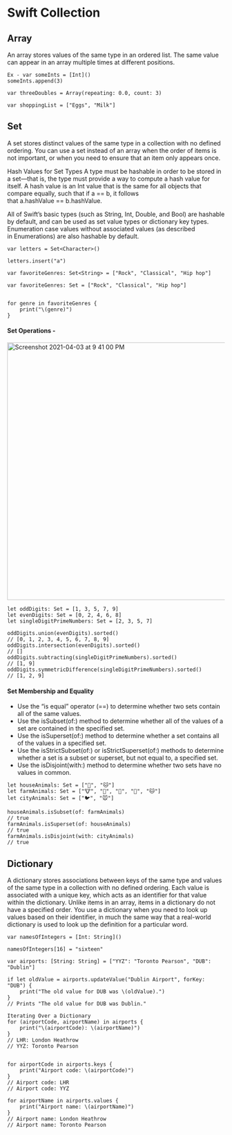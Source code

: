 
#  Swift Collection



##  Array
An array stores values of the same type in an ordered list. The same value can appear in an array multiple times at different positions.

```
Ex - var someInts = [Int]()
someInts.append(3)

var threeDoubles = Array(repeating: 0.0, count: 3)

var shoppingList = ["Eggs", "Milk"]
```


##  Set 
A set stores distinct values of the same type in a collection with no defined ordering. You can use a set instead of an array when the order of items is not important, or when you need to ensure that an item only appears once.

Hash Values for Set Types
A type must be hashable in order to be stored in a set—that is, the type must provide a way to compute a hash value for itself. A hash value is an Int value that is the same for all objects that compare equally, such that if a == b, it follows that a.hashValue == b.hashValue.

All of Swift’s basic types (such as String, Int, Double, and Bool) are hashable by default, and can be used as set value types or dictionary key types. Enumeration case values without associated values (as described in Enumerations) are also hashable by default.

```
var letters = Set<Character>()

letters.insert("a")

var favoriteGenres: Set<String> = ["Rock", "Classical", "Hip hop"]

var favoriteGenres: Set = ["Rock", "Classical", "Hip hop"]


for genre in favoriteGenres {
    print("\(genre)")
}
```

#### Set Operations - 

<img width="595" alt="Screenshot 2021-04-03 at 9 41 00 PM" src="https://user-images.githubusercontent.com/10761678/113484322-57f3dd80-94c5-11eb-9bcf-7f0a47d553f3.png">


```
let oddDigits: Set = [1, 3, 5, 7, 9]
let evenDigits: Set = [0, 2, 4, 6, 8]
let singleDigitPrimeNumbers: Set = [2, 3, 5, 7]

oddDigits.union(evenDigits).sorted()
// [0, 1, 2, 3, 4, 5, 6, 7, 8, 9]
oddDigits.intersection(evenDigits).sorted()
// []
oddDigits.subtracting(singleDigitPrimeNumbers).sorted()
// [1, 9]
oddDigits.symmetricDifference(singleDigitPrimeNumbers).sorted()
// [1, 2, 9]
```
#### Set Membership and Equality

-   Use the “is equal” operator (==) to determine whether two sets contain all of the same values.
-   Use the isSubset(of:) method to determine whether all of the values of a set are contained in the specified set.
-   Use the isSuperset(of:) method to determine whether a set contains all of the values in a specified set.
-   Use the isStrictSubset(of:) or isStrictSuperset(of:) methods to determine whether a set is a subset or superset, but not equal to, a specified set.
-   Use the isDisjoint(with:) method to determine whether two sets have no values in common.


```
let houseAnimals: Set = ["🐶", "🐱"]
let farmAnimals: Set = ["🐮", "🐔", "🐑", "🐶", "🐱"]
let cityAnimals: Set = ["🐦", "🐭"]

houseAnimals.isSubset(of: farmAnimals)
// true
farmAnimals.isSuperset(of: houseAnimals)
// true
farmAnimals.isDisjoint(with: cityAnimals)
// true
```

## Dictionary 
A dictionary stores associations between keys of the same type and values of the same type in a collection with no defined ordering. Each value is associated with a unique key, which acts as an identifier for that value within the dictionary. Unlike items in an array, items in a dictionary do not have a specified order. You use a dictionary when you need to look up values based on their identifier, in much the same way that a real-world dictionary is used to look up the definition for a particular word.
```
var namesOfIntegers = [Int: String]()

namesOfIntegers[16] = "sixteen"

var airports: [String: String] = ["YYZ": "Toronto Pearson", "DUB": "Dublin"]

if let oldValue = airports.updateValue("Dublin Airport", forKey: "DUB") {
    print("The old value for DUB was \(oldValue).")
}
// Prints "The old value for DUB was Dublin."

Iterating Over a Dictionary
for (airportCode, airportName) in airports {
    print("\(airportCode): \(airportName)")
}
// LHR: London Heathrow
// YYZ: Toronto Pearson


for airportCode in airports.keys {
    print("Airport code: \(airportCode)")
}
// Airport code: LHR
// Airport code: YYZ

for airportName in airports.values {
    print("Airport name: \(airportName)")
}
// Airport name: London Heathrow
// Airport name: Toronto Pearson
```
